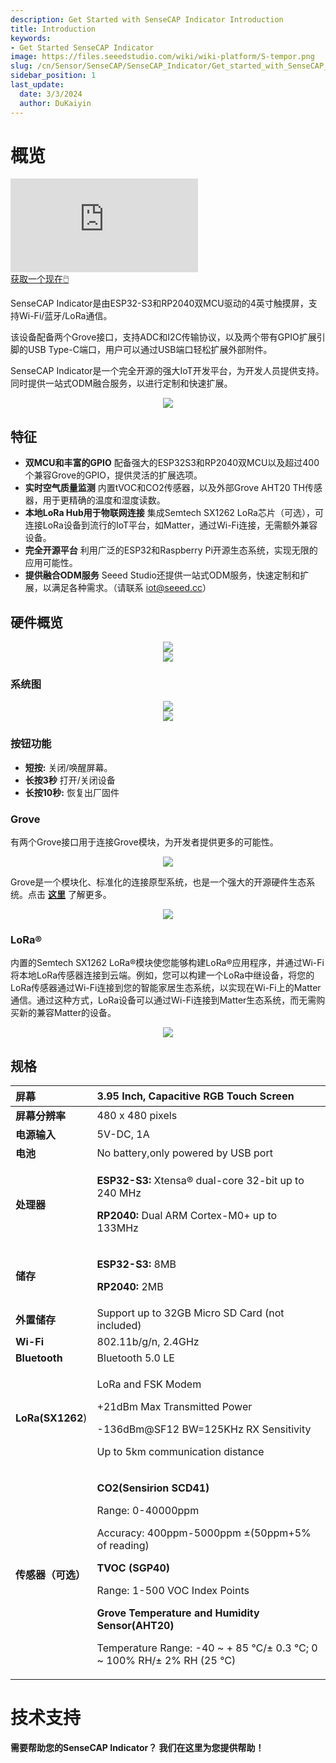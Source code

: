 ```yaml
---
description: Get Started with SenseCAP Indicator Introduction
title: Introduction
keywords:
- Get Started SenseCAP Indicator
image: https://files.seeedstudio.com/wiki/wiki-platform/S-tempor.png
slug: /cn/Sensor/SenseCAP/SenseCAP_Indicator/Get_started_with_SenseCAP_Indicator
sidebar_position: 1
last_update:
  date: 3/3/2024
  author: DuKaiyin
---
```


# **概览**

<iframe class="youtube-video-r" src="https://www.youtube.com/embed/IOdI5_MGbCw" title="YouTube video player" frameborder="0" allow="accelerometer; autoplay; clipboard-write; encrypted-media; gyroscope; picture-in-picture; web-share" allowfullscreen></iframe>

<div class="button-container">
<a class="button-style" href="https://www.seeedstudio.com/SenseCAP-Indicator-D1-p-5643.html">
        获取一个现在🖱️</a>
</div>

SenseCAP Indicator是由ESP32-S3和RP2040双MCU驱动的4英寸触摸屏，支持Wi-Fi/蓝牙/LoRa通信。

该设备配备两个Grove接口，支持ADC和I2C传输协议，以及两个带有GPIO扩展引脚的USB Type-C端口，用户可以通过USB端口轻松扩展外部附件。

SenseCAP Indicator是一个完全开源的强大IoT开发平台，为开发人员提供支持。同时提供一站式ODM融合服务，以进行定制和快速扩展。

<div align="center">
  <img class='img-responsive' width={680} src="https://files.seeedstudio.com/wiki/SenseCAP/SenseCAP_Indicator/SenseCAP_Indicator_1.png"/>
</div>


## **特征**

- **双MCU和丰富的GPIO**
配备强大的ESP32S3和RP2040双MCU以及超过400个兼容Grove的GPIO，提供灵活的扩展选项。
- **实时空气质量监测**
内置tVOC和CO2传感器，以及外部Grove AHT20 TH传感器，用于更精确的温度和湿度读数。
- **本地LoRa Hub用于物联网连接**
集成Semtech SX1262 LoRa芯片（可选），可连接LoRa设备到流行的IoT平台，如Matter，通过Wi-Fi连接，无需额外兼容设备。
- **完全开源平台**
利用广泛的ESP32和Raspberry Pi开源生态系统，实现无限的应用可能性。
- **提供融合ODM服务**
Seeed Studio还提供一站式ODM服务，快速定制和扩展，以满足各种需求。（请联系 iot@seeed.cc）


## **硬件概览**

<div align="center"><img width="{600}" src="https://files.seeedstudio.com/wiki/SenseCAP/SenseCAP_Indicator/SenseCAP_Indicator_2.png"/></div>
<div align="center"><img width="{600}" src="https://files.seeedstudio.com/wiki/SenseCAP/SenseCAP_Indicator/SenseCAP_Indicator_3.png"/></div>

### **系统图**

<div align="center"><img width={800} src="https://files.seeedstudio.com/wiki/SenseCAP/SenseCAP_Indicator/SenseCAP_Indicator_6.png"/></div>
<div align="center"><img width={800} src="https://files.seeedstudio.com/wiki/SenseCAP/SenseCAP_Indicator/SenseCAP_Indicator_7.png"/></div>


### **按钮功能**
- **短按:** 关闭/唤醒屏幕。
- **长按3秒**  打开/关闭设备
- **长按10秒:** 恢复出厂固件

### **Grove**

有两个Grove接口用于连接Grove模块，为开发者提供更多的可能性。
<div align="center"><img width={800} src="https://files.seeedstudio.com/wiki/SenseCAP/SenseCAP_Indicator/grove.png"/></div>

Grove是一个模块化、标准化的连接原型系统，也是一个强大的开源硬件生态系统。点击 [**这里**](https://www.seeedstudio.com/category/Grove-c-1003.html) 了解更多。

<div align="center"><img width={800} src="https://files.seeedstudio.com/wiki/SenseCAP/SenseCAP_Indicator/SenseCAP_Indicator_4.png"/></div>


### **LoRa®**
内置的Semtech SX1262 LoRa®模块使您能够构建LoRa®应用程序，并通过Wi-Fi将本地LoRa传感器连接到云端。例如，您可以构建一个LoRa中继设备，将您的LoRa传感器通过Wi-Fi连接到您的智能家居生态系统，以实现在Wi-Fi上的Matter通信。通过这种方式，LoRa设备可以通过Wi-Fi连接到Matter生态系统，而无需购买新的兼容Matter的设备。

<div align="center"><img width={800} src="https://files.seeedstudio.com/wiki/SenseCAP/SenseCAP_Indicator/SenseCAP_Indicator_55.png"/></div>


## **规格**

|屏幕|3\.95 Inch, Capacitive RGB Touch Screen|
| :- | :- |
|**屏幕分辨率**|480 x 480 pixels|
|**电源输入**|5V-DC, 1A|
|**电池**|No battery,only powered by USB port|
|**处理器**|<p>**ESP32-S3:** Xtensa® dual-core 32-bit up to 240 MHz</p><p>**RP2040:** Dual ARM Cortex-M0+ up to 133MHz</p>|
|**储存**|<p>**ESP32-S3:** 8MB</p><p>**RP2040:** 2MB</p>|
|**外置储存**|Support up to 32GB Micro SD Card (not included)|
|**Wi-Fi**|802\.11b/g/n, 2.4GHz|
|**Bluetooth**|Bluetooth 5.0 LE|
|**LoRa(SX1262**)|<p>LoRa and FSK Modem</p><p>+21dBm Max Transmitted Power</p> <p>-136dBm@SF12 BW=125KHz RX Sensitivity</p><p>Up to 5km communication distance</p>|
|**传感器（可选）**|<p>**CO2(Sensirion SCD41)**</p><p>Range: 0-40000ppm</p><p>Accuracy: 400ppm-5000ppm ±(50ppm+5% of reading)</p><p>**TVOC (SGP40)**</p><p>Range: 1-500 VOC Index Points</p>**Grove Temperature and Humidity Sensor(AHT20)**<p>Temperature Range: -40 ~ + 85 ℃/± 0.3 ℃; 0 ~ 100% RH/± 2% RH (25 ℃)</p>|

# **技术支持**

**需要帮助您的SenseCAP Indicator？ 我们在这里为您提供帮助！**

<div class="button_tech_support_container">
<a href="https://discord.com/invite/QqMgVwHT3X" class="button_tech_support_sensecap"></a>
<a href="https://support.sensecapmx.com/portal/en/home" class="button_tech_support_sensecap3"></a>
</div>

<div class="button_tech_support_container">
<a href="mailto:support@sensecapmx.com" class="button_tech_support_sensecap2"></a>
<a href="https://github.com/Seeed-Studio/wiki-documents/discussions/69" class="button_discussion"></a>
</div>
